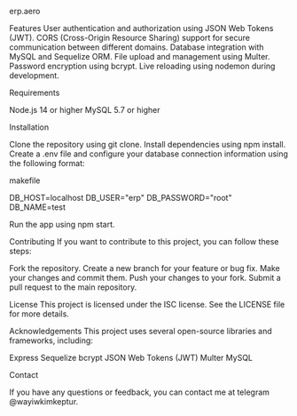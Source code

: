 erp.aero

Features
User authentication and authorization using JSON Web Tokens (JWT).
CORS (Cross-Origin Resource Sharing) support for secure communication between different domains.
Database integration with MySQL and Sequelize ORM.
File upload and management using Multer.
Password encryption using bcrypt.
Live reloading using nodemon during development.

Requirements

Node.js 14 or higher
MySQL 5.7 or higher

Installation

Clone the repository using git clone.
Install dependencies using npm install.
Create a .env file and configure your database connection information using the following format:

makefile

DB_HOST=localhost
DB_USER="erp"
DB_PASSWORD="root"
DB_NAME=test

Run the app using npm start.

Contributing
If you want to contribute to this project, you can follow these steps:

Fork the repository.
Create a new branch for your feature or bug fix.
Make your changes and commit them.
Push your changes to your fork.
Submit a pull request to the main repository.

License
This project is licensed under the ISC license. See the LICENSE file for more details.

Acknowledgements
This project uses several open-source libraries and frameworks, including:

Express
Sequelize
bcrypt
JSON Web Tokens (JWT)
Multer
MySQL

Contact

If you have any questions or feedback, you can contact me at
telegram @wayiwkimkeptur.
